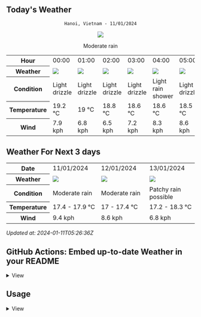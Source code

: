 ## Today's Weather
<div align="center">

`Hanoi, Vietnam - 11/01/2024`

<img src="https://cdn.weatherapi.com/weather/64x64/day/302.png"/>

Moderate rain

</div>


<table>
    <tr>
        <th>Hour</th>
        <td>00:00</td><td>01:00</td><td>02:00</td><td>03:00</td><td>04:00</td><td>05:00</td><td>06:00</td><td>07:00</td><td>08:00</td><td>09:00</td><td>10:00</td><td>11:00</td><td>12:00</td><td>13:00</td><td>14:00</td><td>15:00</td><td>16:00</td><td>17:00</td><td>18:00</td><td>19:00</td><td>20:00</td><td>21:00</td><td>22:00</td><td>23:00</td>
    </tr>
    <tr>
        <th>Weather</th>
        <td><img src="https://cdn.weatherapi.com/weather/64x64/night/266.png"></img></td><td><img src="https://cdn.weatherapi.com/weather/64x64/night/266.png"></img></td><td><img src="https://cdn.weatherapi.com/weather/64x64/night/266.png"></img></td><td><img src="https://cdn.weatherapi.com/weather/64x64/night/266.png"></img></td><td><img src="https://cdn.weatherapi.com/weather/64x64/night/353.png"></img></td><td><img src="https://cdn.weatherapi.com/weather/64x64/night/266.png"></img></td><td><img src="https://cdn.weatherapi.com/weather/64x64/night/296.png"></img></td><td><img src="https://cdn.weatherapi.com/weather/64x64/day/296.png"></img></td><td><img src="https://cdn.weatherapi.com/weather/64x64/day/176.png"></img></td><td><img src="https://cdn.weatherapi.com/weather/64x64/day/176.png"></img></td><td><img src="https://cdn.weatherapi.com/weather/64x64/day/266.png"></img></td><td><img src="https://cdn.weatherapi.com/weather/64x64/day/266.png"></img></td><td><img src="https://cdn.weatherapi.com/weather/64x64/day/122.png"></img></td><td><img src="https://cdn.weatherapi.com/weather/64x64/day/266.png"></img></td><td><img src="https://cdn.weatherapi.com/weather/64x64/day/266.png"></img></td><td><img src="https://cdn.weatherapi.com/weather/64x64/day/266.png"></img></td><td><img src="https://cdn.weatherapi.com/weather/64x64/day/266.png"></img></td><td><img src="https://cdn.weatherapi.com/weather/64x64/day/266.png"></img></td><td><img src="https://cdn.weatherapi.com/weather/64x64/night/266.png"></img></td><td><img src="https://cdn.weatherapi.com/weather/64x64/night/266.png"></img></td><td><img src="https://cdn.weatherapi.com/weather/64x64/night/176.png"></img></td><td><img src="https://cdn.weatherapi.com/weather/64x64/night/266.png"></img></td><td><img src="https://cdn.weatherapi.com/weather/64x64/night/266.png"></img></td><td><img src="https://cdn.weatherapi.com/weather/64x64/night/266.png"></img></td>
    </tr>
    <tr>
        <th>Condition</th>
        <td width="200px">Light drizzle</td><td width="200px">Light drizzle</td><td width="200px">Light drizzle</td><td width="200px">Light drizzle</td><td width="200px">Light rain shower</td><td width="200px">Light drizzle</td><td width="200px">Light rain</td><td width="200px">Light rain</td><td width="200px">Patchy rain possible</td><td width="200px">Patchy rain possible</td><td width="200px">Light drizzle</td><td width="200px">Light drizzle</td><td width="200px">Overcast</td><td width="200px">Light drizzle</td><td width="200px">Light drizzle</td><td width="200px">Light drizzle</td><td width="200px">Light drizzle</td><td width="200px">Light drizzle</td><td width="200px">Light drizzle</td><td width="200px">Light drizzle</td><td width="200px">Patchy rain possible</td><td width="200px">Light drizzle</td><td width="200px">Light drizzle</td><td width="200px">Light drizzle</td>
    </tr>
    <tr>
        <th>Temperature</th>
        <td>19.2 °C</td><td>19 °C</td><td>18.8 °C</td><td>18.6 °C</td><td>18.6 °C</td><td>18.5 °C</td><td>18.3 °C</td><td>18.1 °C</td><td>18.2 °C</td><td>18.3 °C</td><td>18.4 °C</td><td>18.4 °C</td><td>18 °C</td><td>18.2 °C</td><td>18.2 °C</td><td>18.2 °C</td><td>18 °C</td><td>17.9 °C</td><td>17.8 °C</td><td>17.8 °C</td><td>17.8 °C</td><td>17.7 °C</td><td>17.6 °C</td><td>17.5 °C</td>
    </tr>
    <tr>
        <th>Wind</th>
        <td>7.9 kph</td><td>6.8 kph</td><td>6.5 kph</td><td>7.2 kph</td><td>8.3 kph</td><td>8.6 kph</td><td>7.2 kph</td><td>7.2 kph</td><td>7.2 kph</td><td>7.9 kph</td><td>6.8 kph</td><td>6.5 kph</td><td>6.8 kph</td><td>6.8 kph</td><td>7.2 kph</td><td>9.4 kph</td><td>9.7 kph</td><td>8.6 kph</td><td>9.4 kph</td><td>8.3 kph</td><td>7.6 kph</td><td>7.9 kph</td><td>8.6 kph</td><td>7.6 kph</td>
    </tr>
</table>


## Weather For Next 3 days


<table>
    <tr>
        <th>Date</th>
        <td>11/01/2024</td><td>12/01/2024</td><td>13/01/2024</td>
    </tr>
    <tr>
        <th>Weather</th>
        <td><img src="https://cdn.weatherapi.com/weather/64x64/day/302.png"/></td><td><img src="https://cdn.weatherapi.com/weather/64x64/day/302.png"/></td><td><img src="https://cdn.weatherapi.com/weather/64x64/day/176.png"/></td>
    </tr>
    <tr>
        <th>Condition</th>
        <td width="200px">Moderate rain</td><td width="200px">Moderate rain</td><td width="200px">Patchy rain possible</td>
    </tr>
    <tr>
        <th>Temperature</th>
        <td>17.4 -  17.9 °C</td><td>17 -  17.4 °C</td><td>17.2 -  18.3 °C</td>
    </tr>
    <tr>
        <th>Wind</th>
        <td>9.4 kph</td><td>8.6 kph</td><td>6.8 kph</td>
    </tr>
</table>


*Updated at: 2024-01-11T05:26:36Z*

## GitHub Actions: Embed up-to-date Weather in your README
<details>
<summary>
    View
</summary>

You can easily embed tables in your README.md using GitHub Actions by following these simple steps:

**Step 1:** In your repository, create a file named `README.md.template`.

**Step 2:** Write anything you want within the `README.md.template` file.

**Step 3:** Embed one of the following entities within your `README.md.template`:

- **Today's Weather Table:**
```shell
{{ template "hourly-table" $.TodayWeather.HourlyWeathers }}
```

- **Daily Weather Table:**
```shell
{{ template "daily-table" .Weathers }}
```

- **Updated at:**
```shell
{{ formatTime .UpdatedAt }}
```

If you are familiar with Go templates, you have access to the `root` variable, which includes the following fields:

- `Weathers`: An array of daily Weather. You can view the Weather struct definition in [model/weather.go](model/weather.go).
- `UpdatedAt`: This field contains the timestamp in the format of `time.Date`.

**Step 4**: Register Github Action
- Create a file `.github/workflows/update-weather.yml` in your repository.
```yml
name: "Cronjob"
on:
schedule:
- cron: '15 * * * *'

jobs:
    update-weather:
        permissions: write-all
        runs-on: ubuntu-latest
        steps:
            - uses: actions/checkout@v3
            - name: Generate README
              uses: huantt/weather-forecast@v1.0.5
              with:
                city: HaNoi
                days: 7
                weather-api-key: ${{ secrets.WEATHER_API_KEY }}
                template-file: 'README.md.template'
                out-file: 'README.md'
            - name: Commit
              run: |
                if git diff --exit-code; then
                  echo "No changes to commit."
                  exit 0
                else
                  git config user.name github-actions
                  git config user.email github-actions@github.com
                  git add .
                  git commit -m "update"
                  git push origin main
                fi
```
- Update some variable in this file:
    - city: The city that you want to forecast weather
    - days: number of forecast days
    - template-file: Path to the above template file. Eg. `template/README.md.template`
    - out-file: your README.md file name
    - weather-api-key:
        - Register free API key in [https://weatherapi.com](https://weatherapi.com)
        - Setup secrets with name `WEATHER_API_KEY` in `Your repo > settings > Secrets and variables > Actions > New repository secret`

**Step 5**: Commit your change, then Github actions will run as your specificed cron to update Weather into your README.md file
</details>


## Usage
<details>
<summary>View</summary>

#### Install
```shell
go install https://github.com/huantt/weather-forecast
```

#### Run

```shell
Usage:
weather-forecast update-weather [flags]

Flags:
--city string              City
--days int                 Days of forecast (default 7)
-h, --help                     help for update-weather
-o, --out-file string          Output file path
-f, --template-file string     Readme template file path
-k, --weather-api-key string   weatherapi.com API key

```

**Sample**
```shell
weather-forecast update-weather \
--days=7 \
--weather-api-key="$WEATHER_API_KEY" \
--template-file='template/README.md.template' \
--city=HaNoi \
--out-file='README.md'
```

### Docker
```shell
docker build -t weather-forecast .
```

```shell
docker run --rm \
-v ./:/app/data \
weather-forecast \
--weather-api-key='XXXX' \
--city=HaNoi \
--out-file=data/README.md \
--template-file=data/README.md.template
```

</details>
